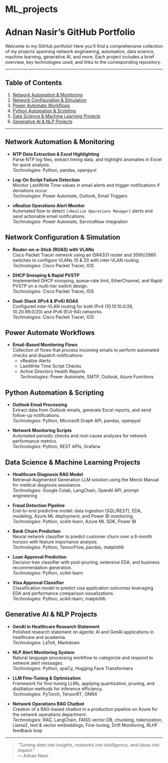 # ML_projects
# Adnan Nasir’s GitHub Portfolio

Welcome to my GitHub portfolio! Here you’ll find a comprehensive collection of my projects spanning network engineering, automation, data science, machine learning, generative AI, and more. Each project includes a brief overview, key technologies used, and links to the corresponding repository.

---

## Table of Contents

1. [Network Automation & Monitoring](#network-automation--monitoring)
2. [Network Configuration & Simulation](#network-configuration--simulation)
3. [Power Automate Workflows](#power-automate-workflows)
4. [Python Automation & Scripting](#python-automation--scripting)
5. [Data Science & Machine Learning Projects](#data-science--machine-learning-projects)
6. [Generative AI & NLP Projects](#generative-ai--nlp-projects)

---

## Network Automation & Monitoring

- **NTP Data Extraction & Excel Highlighting**  
  Parse NTP log files, extract timing data, and highlight anomalies in Excel for quick analysis.  
  *Technologies*: Python, pandas, openpyxl

- **Log-On Script Failure Detection**  
  Monitor LastWrite Time values in email alerts and trigger notifications if deviations occur.  
  *Technologies*: Power Automate, Outlook, Email Triggers

- **vRealize Operations Alert Monitor**  
  Automated flow to detect `[vRealize Operations Manager]` alerts and send actionable email notifications.  
  *Technologies*: Power Automate, ServiceNow integration

## Network Configuration & Simulation

- **Router-on-a-Stick (ROAS) with VLANs**  
  Cisco Packet Tracer network using an ISR4331 router and 3560/2960 switches to configure VLANs 10 & 20 with inter-VLAN routing.  
  *Technologies*: Cisco Packet Tracer, IOS

- **DHCP Snooping & Rapid PVSTP**  
  Implemented DHCP snooping, queue-rate limit, EtherChannel, and Rapid PVSTP on a multi-tier switch design.  
  *Technologies*: Cisco Packet Tracer, IOS

- **Dual-Stack (IPv4 & IPv6) ROAS**  
  Configured inter-VLAN routing for both IPv4 (10.10.10.0/26, 10.20.99.0/20) and IPv6 (EUI-64) networks.  
  *Technologies*: Cisco Packet Tracer, IOS

## Power Automate Workflows

- **Email-Based Monitoring Flows**  
  Collection of flows that process incoming emails to perform automated checks and dispatch notifications:  
  - vRealize Alerts  
  - LastWrite Time Script Checks  
  - Active Directory Health Reports  
  *Technologies*: Power Automate, SMTP, Outlook, Azure Functions

## Python Automation & Scripting

- **Outlook Email Processing**  
  Extract data from Outlook emails, generate Excel reports, and send follow-up notifications.  
  *Technologies*: Python, Microsoft Graph API, pandas, openpyxl

- **Network Monitoring Scripts**  
  Automated periodic checks and root-cause analyses for network performance metrics.  
  *Technologies*: Python, REST APIs, Grafana

## Data Science & Machine Learning Projects

- **Healthcare Diagnosis RAG Model**  
  Retrieval-Augmented Generation LLM solution using the Merck Manual for medical diagnosis assistance.  
  *Technologies*: Google Colab, LangChain, OpenAI API, prompt engineering

- **Fraud Detection Pipeline**  
  End-to-end predictive model: data ingestion (SQL/REST), EDA, modeling, Azure ML deployment, and Power BI monitoring.  
  *Technologies*: Python, scikit-learn, Azure ML SDK, Power BI

- **Bank Churn Prediction**  
  Neural network classifier to predict customer churn over a 6-month horizon with feature importance analysis.  
  *Technologies*: Python, TensorFlow, pandas, matplotlib

- **Loan Approval Prediction**  
  Decision tree classifier with post-pruning, extensive EDA, and business recommendation generation.  
  *Technologies*: Python, scikit-learn

- **Visa Approval Classifier**  
  Classification model to predict visa application outcomes leveraging EDA and performance comparison visualizations.  
  *Technologies*: Python, scikit-learn, matplotlib

## Generative AI & NLP Projects

- **GenAI in Healthcare Research Statement**  
  Polished research statement on agentic AI and GenAI applications in healthcare and academia.  
  *Technologies*: LaTeX, Markdown

- **NLP Alert Monitoring System**  
  Natural language processing workflow to categorize and respond to network alert messages.  
  *Technologies*: Python, spaCy, Hugging Face Transformers

- **LLM Fine-Tuning & Optimization**  
  Framework for fine-tuning LLMs, applying quantization, pruning, and distillation methods for inference efficiency.  
  *Technologies*: PyTorch, TensorRT, ONNX

- **Network Operations RAG Chatbot**  
  Creation of a RAG-based chatbot in a production pipeline on Azure for the network operations department.  
  *Technologies*: RAG, LangChain, FAISS vector DB, chunking, tokenization, Llama2, text & vector embeddings, Fine-tuning, Drift Monitoring, RLHF feedback loop
  

---

> _"Turning data into insights, networks into intelligence, and ideas into impact."_  
> — Adnan Nasir

